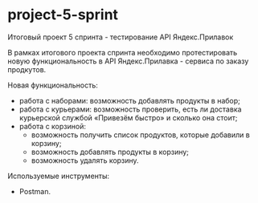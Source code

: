 # project-5-sprint
Итоговый проект 5 спринта - тестирование API Яндекс.Прилавок

В рамках итогового проекта спринта необходимо протестировать новую функциональность в API Яндекс.Прилавка - сервиса по заказу продкутов.

Новая функциональность:
 - работа с наборами: возможность добавлять продукты в набор;
- работа с курьерами: возможность проверить, есть ли доставка курьерской службой «Привезём быстро» и сколько она стоит;
- работа с корзиной:
  - возможность получить список продуктов, которые добавили в корзину;
  - возможность добавлять продукты в корзину;
  - возможность удалять корзину.

Используемые инструменты:
  - Postman.
